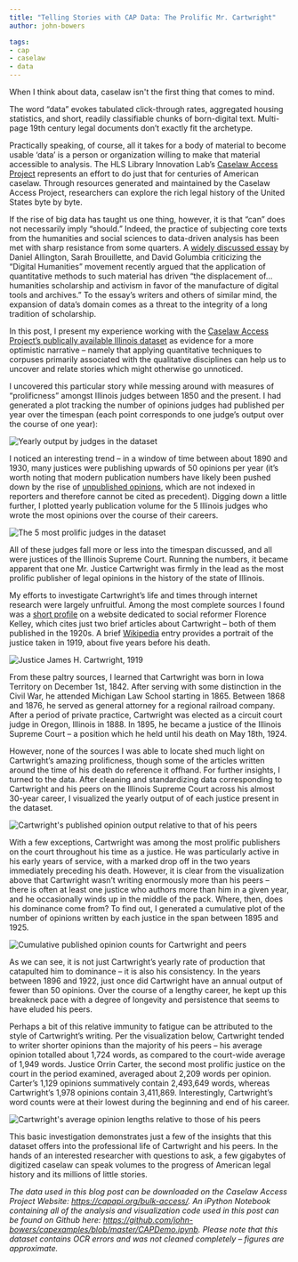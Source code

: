 ```yaml
---
title: "Telling Stories with CAP Data: The Prolific Mr. Cartwright"
author: john-bowers

tags:
- cap
- caselaw
- data
---
```

When I think about data, caselaw isn't the first thing that comes to mind.

The word “data” evokes tabulated click-through rates, aggregated housing statistics, and short, readily classifiable chunks of born-digital text. Multi-page 19th century legal documents don’t exactly fit the archetype.

Practically speaking, of course, all it takes for a body of material to become usable ‘data’ is a person or organization willing to make that material accessible to analysis. The HLS Library Innovation Lab’s [Caselaw Access Project](https://lil.law.harvard.edu/our-work/caselaw-access-project/) represents an effort to do just that for centuries of American caselaw. Through resources generated and maintained by the Caselaw Access Project, researchers can explore the rich legal history of the United States byte by byte.

If the rise of big data has taught us one thing, however, it is that “can” does not necessarily imply “should.” Indeed, the practice of subjecting core texts from the humanities and social sciences to data-driven analysis has been met with sharp resistance from some quarters. A [widely discussed essay](https://lareviewofbooks.org/article/neoliberal-tools-archives-political-history-digital-humanities/#!) by Daniel Allington, Sarah Brouillette, and David Golumbia criticizing the “Digital Humanities” movement recently argued that the application of quantitative methods to such material has driven “the displacement of... humanities scholarship and activism in favor of the manufacture of digital tools and archives.” To the essay’s writers and others of similar mind, the expansion of data’s domain comes as a threat to the integrity of a long tradition of scholarship.

In this post, I present my experience working with the [Caselaw Access Project’s publically available Illinois dataset](https://capapi.org/bulk-access/) as evidence for a more optimistic narrative – namely that applying quantitative techniques to corpuses primarily associated with the qualitative disciplines can help us to uncover and relate stories which might otherwise go unnoticed.

I uncovered this particular story while messing around with measures of “prolificness” amongst Illinois judges between 1850 and the present. I had generated a plot tracking the number of opinions judges had published per year over the timespan (each point corresponds to one judge’s output over the course of one year):

![Yearly output by judges in the dataset](https://lil-blog-media.s3.amazonaws.com/prolificness1.png)

I noticed an interesting trend – in a window of time between about 1890 and 1930, many justices were publishing upwards of 50 opinions per year (it’s worth noting that modern publication numbers have likely been pushed down by the rise of [unpublished opinions](https://en.wikipedia.org/wiki/Non-publication_of_legal_opinions_in_the_United_States), which are not indexed in reporters and therefore cannot be cited as precedent). Digging down a little further, I plotted yearly publication volume for the 5 Illinois judges who wrote the most opinions over the course of their careers.

![The 5 most prolific judges in the dataset](https://lil-blog-media.s3.amazonaws.com/prolificness2_fixed.png)

All of these judges fall more or less into the timespan discussed, and all were justices of the Illinois Supreme Court. Running the numbers, it became apparent that one Mr. Justice Cartwright was firmly in the lead as the most prolific publisher of legal opinions in the history of the state of Illinois. 

My efforts to investigate Cartwright’s life and times through internet research were largely unfruitful. Among the most complete sources I found was a [short profile](http://florencekelley.northwestern.edu/legal/judges/jameshcartwright/) on a website dedicated to social reformer Florence Kelley, which cites just two brief articles about Cartwright – both of them published in the 1920s. A brief [Wikipedia](https://en.wikipedia.org/wiki/James_H._Cartwright) entry provides a portrait of the justice taken in 1919, about five years before his death.

![Justice James H. Cartwright, 1919](https://lil-blog-media.s3.amazonaws.com/portrait_cartwright.jpg)

From these paltry sources, I learned that Cartwright was born in Iowa Territory on December 1st, 1842. After serving with some distinction in the Civil War, he attended Michigan Law School starting in 1865. Between 1868 and 1876, he served as general attorney for a regional railroad company. After a period of private practice, Cartwright was elected as a circuit court judge in Oregon, Illinois in 1888. In 1895, he became a justice of the Illinois Supreme Court – a position which he held until his death on May 18th, 1924.

However, none of the sources I was able to locate shed much light on Cartwright’s amazing prolificness, though some of the articles written around the time of his death do reference it offhand. For further insights, I turned to the data. After cleaning and standardizing data corresponding to Cartwright and his peers on the Illinois Supreme Court across his almost 30-year career, I visualized the yearly output of of each justice present in the dataset.

![Cartwright's published opinion output relative to that of his peers](https://lil-blog-media.s3.amazonaws.com/cartwright1.png)

With a few exceptions, Cartwright was among the most prolific publishers on the court throughout his time as a justice. He was particularly active in his early years of service, with a marked drop off in the two years immediately preceding his death. However, it is clear from the visualization above that Cartwright wasn’t writing enormously more than his peers – there is often at least one justice who authors more than him in a given year, and he occasionally winds up in the middle of the pack. Where, then, does his dominance come from? To find out, I generated a cumulative plot of the number of opinions written by each justice in the span between 1895 and 1925.

![Cumulative published opinion counts for Cartwright and peers](https://lil-blog-media.s3.amazonaws.com/cartwright2.png)

As we can see, it is not just Cartwright’s yearly rate of production that catapulted him to dominance – it is also his consistency. In the years between 1896 and 1922, just once did Cartwright have an annual output of fewer than 50 opinions. Over the course of a lengthy career, he kept up this breakneck pace with a degree of longevity and persistence that seems to have eluded his peers.

Perhaps a bit of this relative immunity to fatigue can be attributed to the style of Cartwright’s writing. Per the visualization below, Cartwright tended to writer shorter opinions than the majority of his peers – his average opinion totalled about 1,724 words, as compared to the court-wide average of 1,949 words. Justice Orrin Carter, the second most prolific justice on the court in the period examined, averaged about 2,209 words per opinion. Carter’s 1,129 opinions summatively contain 2,493,649 words, whereas Cartwright’s 1,978 opinions contain 3,411,869. Interestingly, Cartwright’s word counts were at their lowest during the beginning and end of his career.

![Cartwright's average opinion lengths relative to those of his peers](https://lil-blog-media.s3.amazonaws.com/cartwright3.png)

This basic investigation demonstrates just a few of the insights that this dataset offers into the professional life of Cartwright and his peers. In the hands of an interested researcher with questions to ask, a few gigabytes of digitized caselaw can speak volumes to the progress of American legal history and its millions of little stories.

*The data used in this blog post can be downloaded on the Caselaw Access Project Website: https://capapi.org/bulk-access/. An iPython Notebook containing all of the analysis and visualization code used in this post can be found on Github here: https://github.com/john-bowers/capexamples/blob/master/CAPDemo.ipynb. Please note that this dataset contains OCR errors and was not cleaned completely – figures are approximate.*

